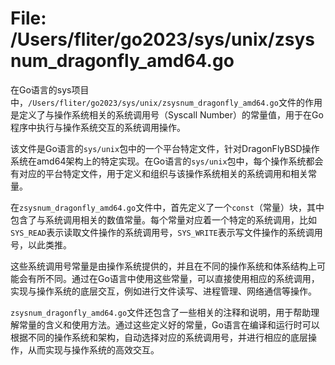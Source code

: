 # File: /Users/fliter/go2023/sys/unix/zsysnum_dragonfly_amd64.go

在Go语言的sys项目中，`/Users/fliter/go2023/sys/unix/zsysnum_dragonfly_amd64.go`文件的作用是定义了与操作系统相关的系统调用号（Syscall Number）的常量值，用于在Go程序中执行与操作系统交互的系统调用操作。

该文件是Go语言的`sys/unix`包中的一个平台特定文件，针对DragonFlyBSD操作系统在amd64架构上的特定实现。在Go语言的`sys/unix`包中，每个操作系统都会有对应的平台特定文件，用于定义和组织与该操作系统相关的系统调用和相关常量。

在`zsysnum_dragonfly_amd64.go`文件中，首先定义了一个`const`（常量）块，其中包含了与系统调用相关的数值常量。每个常量对应着一个特定的系统调用，比如`SYS_READ`表示读取文件操作的系统调用号，`SYS_WRITE`表示写文件操作的系统调用号，以此类推。

这些系统调用号常量是由操作系统提供的，并且在不同的操作系统和体系结构上可能会有所不同。通过在Go语言中使用这些常量，可以直接使用相应的系统调用，实现与操作系统的底层交互，例如进行文件读写、进程管理、网络通信等操作。

`zsysnum_dragonfly_amd64.go`文件还包含了一些相关的注释和说明，用于帮助理解常量的含义和使用方法。通过这些定义好的常量，Go语言在编译和运行时可以根据不同的操作系统和架构，自动选择对应的系统调用号，并进行相应的底层操作，从而实现与操作系统的高效交互。


